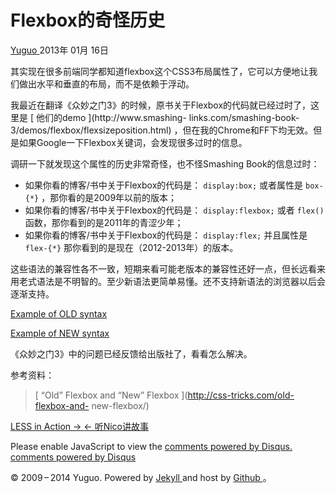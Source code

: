 #  Flexbox的奇怪历史

[ Yuguo ](http://yuguo.us) 2013年 01月 16日

其实现在很多前端同学都知道flexbox这个CSS3布局属性了，它可以方便地让我们做出水平和垂直的布局，而不是依赖于浮动。

我最近在翻译《众妙之门3》的时候，原书关于Flexbox的代码就已经过时了，这里是 [ 他们的demo ](http://www.smashing-
links.com/smashing-book-3/demos/flexbox/flexsizeposition.html)
，但在我的Chrome和FF下均无效。但是如果Google一下Flexbox关键词，会发现很多过时的信息。

调研一下就发现这个属性的历史非常奇怪，也不怪Smashing Book的信息过时：

  * 如果你看的博客/书中关于Flexbox的代码是： ` display:box; ` 或者属性是 ` box-{*} ` ，那你看的是2009年以前的版本； 
  * 如果你看的博客/书中关于Flexbox的代码是： ` display:flexbox; ` 或者 ` flex() ` 函数，那你看到的是2011年的青涩少年； 
  * 如果你看的博客/书中关于Flexbox的代码是： ` display:flex; ` 并且属性是 ` flex-{*} ` 那你看到的是现在（2012-2013年）的版本。 

这些语法的兼容性各不一致，短期来看可能老版本的兼容性还好一点，但长远看来用老式语法是不明智的。至少新语法更简单易懂。还不支持新语法的浏览器以后会逐渐支持。

[ Example of OLD syntax ](http://codepen.io/chriscoyier/pen/DLikE)

[ Example of NEW syntax ](http://codepen.io/chriscoyier/pen/qazmI)

《众妙之门3》中的问题已经反馈给出版社了，看看怎么解决。

参考资料：

> [ “Old” Flexbox and “New” Flexbox ](http://css-tricks.com/old-flexbox-and-
new-flexbox/)

[ LESS in Action → ](/weblog/less/) [ ← 听Nico讲故事 ](/weblog/nico-story/)

Please enable JavaScript to view the [ comments powered by Disqus.
](http://disqus.com/?ref_noscript) [ comments powered by  Disqus
](http://disqus.com)

© 2009 – 2014 Yuguo. Powered by [ Jekyll ](https://github.com/mojombo/jekyll)
and host by [ Github ](https://github.com/yuguo) 。


